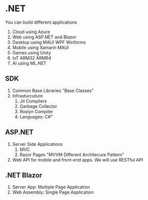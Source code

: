 # .NET

You can build different applications
1. Cloud using Azure
2. Web using ASP.NET and Blazor
3. Desktop using MAUI WPF Winforms
4. Mobile using Xamarin MAUI
5. Games using Unity
6. IoT ARM32 ARM64
7. AI using ML.NET

## SDK

1. Common Base Libraries "Base Classes"
2. Infrasturcuture
    1. Jit Compilers
    2. Garbage Collector
    3. Roslyn Compiler
    4. Languages: C#"

## ASP.NET

1. Server Side Applications
    1. MVC
    2. Razor Pages "MVVM Different Architecure Pattern"
2. Web API for mobile and front-end apps. We will use RESTful API

## .NET Blazor

1. Server App: Multiple Page Application
2. Web Assembly: Single Page Application

